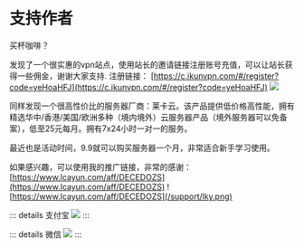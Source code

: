 # 支持作者

买杯咖啡？

发现了一个很实惠的vpn站点，使用站长的邀请链接注册账号充值，可以让站长获得一些佣金，谢谢大家支持.
注册链接：
[https://c.ikunvpn.com/#/register?code=yeHoaHFJ](https://c.ikunvpn.com/#/register?code=yeHoaHFJ)
![](/support/ikunvpn.png)

同样发现一个很高性价比的服务器厂商：莱卡云。该产品提供低价格高性能，拥有精选华中/香港/美国/欧洲多种（境内境外）云服务器产品（境外服务器可以免备案），低至25元每月。拥有7x24小时一对一的服务。  

最近也是活动时间，9.9就可以购买服务器一个月，非常适合新手学习使用。  

如果感兴趣，可以使用我的推广链接，非常的感谢：[https://www.lcayun.com/aff/DECEDOZS](https://www.lcayun.com/aff/DECEDOZS)
![https://www.lcayun.com/aff/DECEDOZS](/support/lky.png)



::: details 支付宝
![](/support/zfb.jpg)
:::

::: details 微信
![](/support/wx.jpg)
:::

